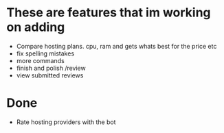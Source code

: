 # These are features that im working on adding
- Compare hosting plans. cpu, ram and gets whats best for the price etc
- fix spelling mistakes
- more commands
- finish and polish /review
- view submitted reviews

# Done
- Rate hosting providers with the bot
